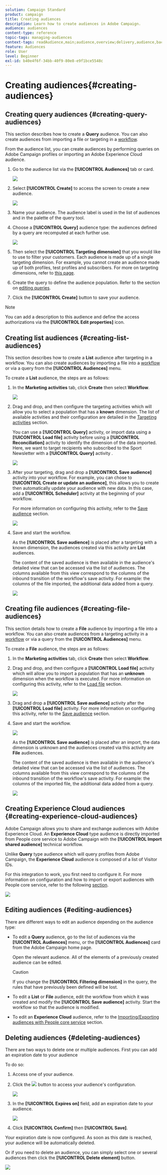 ```yaml
---
solution: Campaign Standard
product: campaign
title: Creating audiences
description: Learn how to create audiences in Adobe Campaign.
audience: audiences
content-type: reference
topic-tags: managing-audiences
context-tags: readAudience,main;audience,overview;delivery,audience,back
feature: Audiences
role: User
level: Beginner
exl-id: b40e4f6f-34bb-40f9-80e8-e9f1bce5548c
---
```

# Creating audiences{#creating-audiences}

## Creating query audiences {#creating-query-audiences}

This section describes how to create a **Query** audience. You can also create audiences from importing a file or targeting in a [workflow](../../automating/using/get-started-workflows.md).

From the audience list, you can create audiences by performing queries on Adobe Campaign profiles or importing an Adobe Experience Cloud audience.

1. Go to the audience list via the **[!UICONTROL Audiences]** tab or card.

   ![](assets/audiences_query_1.png)

1. Select **[!UICONTROL Create]** to access the screen to create a new audience.

   ![](assets/audiences_query.png)

1. Name your audience. The audience label is used in the list of audiences and in the palette of the query tool.
1. Choose a **[!UICONTROL Query]** audience type: the audiences defined by a query are recomputed at each further use.

   ![](assets/audience_type_selection.png)

1. Then select the **[!UICONTROL Targeting dimension]** that you would like to use to filter your customers. Each audience is made up of a single targeting dimension. For example, you cannot create an audience made up of both profiles, test profiles and subscribers. For more on targeting dimensions, refer to [this page](../../automating/using/query.md#targeting-dimensions-and-resources). 
1. Create the query to define the audience population. Refer to the section on [editing queries](../../automating/using/editing-queries.md).
1. Click the **[!UICONTROL Create]** button to save your audience.

>[!NOTE]
>
>You can add a description to this audience and define the access authorizations via the **[!UICONTROL Edit properties]** icon.

## Creating list audiences {#creating-list-audiences}

This section describes how to create a **List** audience after targeting in a workflow. You can also create audiences by importing a file into a [workflow](../../automating/using/get-started-workflows.md) or via a query from the **[!UICONTROL Audiences]** menu.

To create a **List** audience, the steps are as follows:

1. In the **Marketing activities** tab, click **Create** then select **Workflow**.

   ![](assets/audiences_list_1.png)

1. Drag and drop, and then configure the targeting activities which will allow you to select a population that has a **known** dimension. The list of available activities and their configuration are detailed in the [Targeting activities](../../automating/using/about-targeting-activities.md) section.

   You can use a **[!UICONTROL Query]** activity, or import data using a **[!UICONTROL Load file]** activity before using a **[!UICONTROL Reconciliation]** activity to identify the dimension of the data imported. Here, we want to target recipients who subscribed to the Sport Newsletter with a **[!UICONTROL Query]** activity .

   ![](assets/audiences_list_2.png)

1. After your targeting, drag and drop a **[!UICONTROL Save audience]** activity into your workflow. For example, you can chose to **[!UICONTROL Create or update an audience]**, this allows you to create then automatically update your audience with new data. In this case, add a **[!UICONTROL Scheduler]** activity at the beginning of your workflow.

   For more information on configuring this activity, refer to the [Save audience](../../automating/using/save-audience.md) section.

   ![](assets/audiences_list_3.png)

1. Save and start the workflow.

   As the **[!UICONTROL Save audience]** is placed after a targeting with a known dimension, the audiences created via this activity are **List** audiences.

   The content of the saved audience is then available in the audience's detailed view that can be accessed via the list of audiences. The columns available from this view correspond to the columns of the inbound transition of the workflow's save activity. For example: the columns of the file imported, the additional data added from a query.

   ![](assets/audiences_list_4.png)

## Creating file audiences {#creating-file-audiences}

This section details how to create a **File** audience by importing a file into a workflow. You can also create audiences from a targeting activity in a [workflow](../../automating/using/get-started-workflows.md) or via a query from the **[!UICONTROL Audiences]** menu.

To create a **File** audience, the steps are as follows:

1. In the **Marketing activities** tab, click **Create** then select **Workflow**.
1. Drag and drop, and then configure a **[!UICONTROL Load file]** activity which will allow you to import a population that has an **unknown** dimension when the workflow is executed. For more information on configuring this activity, refer to the [Load file](../../automating/using/load-file.md) section.

   ![](assets/audience_files_1.png)

1. Drag and drop a **[!UICONTROL Save audience]** activity after the **[!UICONTROL Load file]** activity. For more information on configuring this activity, refer to the [Save audience](../../automating/using/save-audience.md) section.
1. Save and start the workflow.

   ![](assets/audience_files_2.png)

   As the **[!UICONTROL Save audience]** is placed after an import, the data dimension is unknown and the audiences created via this activity are **File** audiences.

   The content of the saved audience is then available in the audience's detailed view that can be accessed via the list of audiences. The columns available from this view correspond to the columns of the inbound transition of the workflow's save activity. For example: the columns of the imported file, the additional data added from a query.

   ![](assets/audience_files_3.png)

## Creating Experience Cloud audiences {#creating-experience-cloud-audiences}

Adobe Campaign allows you to share and exchange audiences with Adobe Experience Cloud. An **Experience Cloud** type audience is directly imported from People core service to Adobe Campaign with the **[!UICONTROL Import shared audience]** technical workflow.

Unlike **Query** type audience which will query profiles from Adobe Campaign, the **Experience Cloud** audience is composed of a list of Visitor IDs.

For this integration to work, you first need to configure it. For more information on configuration and how to import or export audiences with People core service, refer to the following [section](../../integrating/using/sharing-audiences-with-audience-manager-or-people-core-service.md).

![](assets/audience_peoplecore.png)

## Editing audiences {#editing-audiences}

There are different ways to edit an audience depending on the audience type:

* To edit a **Query** audience, go to the list of audiences via the **[!UICONTROL Audiences]** menu, or the **[!UICONTROL Audiences]** card from the Adobe Campaign home page.

  Open the relevant audience. All of the elements of a previously created audience can be edited.

  >[!CAUTION]
  >
  >If you change the **[!UICONTROL Filtering dimension]** in the query, the rules that have previously been defined will be lost.

* To edit a **List** or **File** audience, edit the workflow from which it was created and modify the **[!UICONTROL Save audience]** activity. Start the workflow so that the audience is modified.
* To edit an **Experience Cloud** audience, refer to the [Importing/Exporting audiences with People core service](../../integrating/using/sharing-audiences-with-audience-manager-or-people-core-service.md) section.

## Deleting audiences {#deleting-audiences}

There are two ways to delete one or multiple audiences. First you can add an expiration date to your audience

To do so:

1. Access one of your audience.
1. Click the ![](assets/edit_darkgrey-24px.png) button to access your audience's configuration.

   ![](assets/audience_delete_2.png)

1. In the **[!UICONTROL Expires on]** field, add an expiration date to your audience.

   ![](assets/audience_delete_3.png)

1. Click **[!UICONTROL Confirm]** then **[!UICONTROL Save]**.

Your expiration date is now configured. As soon as this date is reached, your audience will be automatically deleted.

Or if you need to delete an audience, you can simply select one or several audiences then click the **[!UICONTROL Delete element]** button.

![](assets/audience_delete_1.png)
